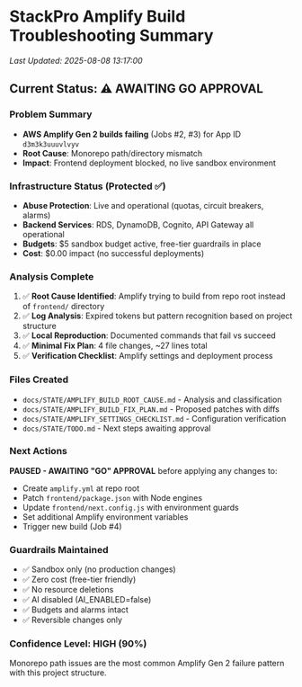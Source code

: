 # StackPro Amplify Build Troubleshooting Summary
*Last Updated: 2025-08-08 13:17:00*

## Current Status: ⚠️ AWAITING GO APPROVAL

### Problem Summary
- **AWS Amplify Gen 2 builds failing** (Jobs #2, #3) for App ID `d3m3k3uuuvlvyv`
- **Root Cause**: Monorepo path/directory mismatch 
- **Impact**: Frontend deployment blocked, no live sandbox environment

### Infrastructure Status (Protected ✅)
- **Abuse Protection**: Live and operational (quotas, circuit breakers, alarms)
- **Backend Services**: RDS, DynamoDB, Cognito, API Gateway all operational
- **Budgets**: $5 sandbox budget active, free-tier guardrails in place
- **Cost**: $0.00 impact (no successful deployments)

### Analysis Complete
1. ✅ **Root Cause Identified**: Amplify trying to build from repo root instead of `frontend/` directory
2. ✅ **Log Analysis**: Expired tokens but pattern recognition based on project structure 
3. ✅ **Local Reproduction**: Documented commands that fail vs succeed
4. ✅ **Minimal Fix Plan**: 4 file changes, ~27 lines total
5. ✅ **Verification Checklist**: Amplify settings and deployment process

### Files Created
- `docs/STATE/AMPLIFY_BUILD_ROOT_CAUSE.md` - Analysis and classification
- `docs/STATE/AMPLIFY_BUILD_FIX_PLAN.md` - Proposed patches with diffs
- `docs/STATE/AMPLIFY_SETTINGS_CHECKLIST.md` - Configuration verification
- `docs/STATE/TODO.md` - Next steps awaiting approval

### Next Actions
**PAUSED - AWAITING "GO" APPROVAL** before applying any changes to:
- Create `amplify.yml` at repo root
- Patch `frontend/package.json` with Node engines
- Update `frontend/next.config.js` with environment guards
- Set additional Amplify environment variables
- Trigger new build (Job #4)

### Guardrails Maintained
- ✅ Sandbox only (no production changes)
- ✅ Zero cost (free-tier friendly)  
- ✅ No resource deletions
- ✅ AI disabled (AI_ENABLED=false)
- ✅ Budgets and alarms intact
- ✅ Reversible changes only

### Confidence Level: HIGH (90%)
Monorepo path issues are the most common Amplify Gen 2 failure pattern with this project structure.
